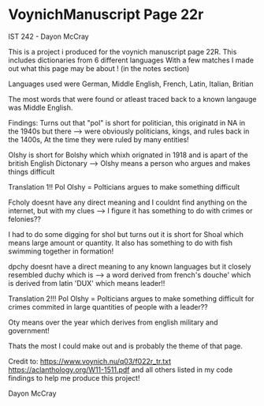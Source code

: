 ﻿# VoynichManuscript Page 22r
IST 242 - Dayon McCray

This is a project i produced for the voynich manuscript page 22R. 
This includes dictionaries from 6 different languages 
With a few matches I made out what this page may be about ! (in the notes section)

Languages used were German, Middle English, French, Latin, Italian, Britian 

The most words that were found or atleast traced back to a known langauge was Middle English. 

Findings: 
Turns out that "pol" is short for politician, this originatd in NA in the 1940s but there -->
were obviously politicians, kings, and rules back in the 1400s, At the time they were ruled by many entities!

Olshy is short for Bolshy which whixh orignated in 1918 and is apart of the british English Dictonary -->
Olshy means a person who argues and makes things difficult

Translation 1!!
Pol Olshy = Polticians argues to make something difficult

Fcholy doesnt have any direct meaning and I couldnt find anything on the internet, but with my clues -->
I figure it has something to do with crimes or felonies??

I had to do some digging for shol but turns out it is short for Shoal which means large amount or quantity.
It also has something to do with fish swimming together in formation!

dpchy doesnt have a direct meaning to any known languages but it closely resembled duchy which is -->
a word derived from french's douche' which is derived from latin 'DUX' which means leader!!

Translation 2!!!
Pol Olshy = Polticians argues to make something difficult for crimes commited in large quantities of people with a leader??

Oty means over the year which derives from english military and government!

Thats the most I could make out and is probably the theme of that page. 


Credit to:
https://www.voynich.nu/q03/f022r_tr.txt
https://aclanthology.org/W11-1511.pdf
and all others listed in my code findings to help me produce this project! 

Dayon McCray 
